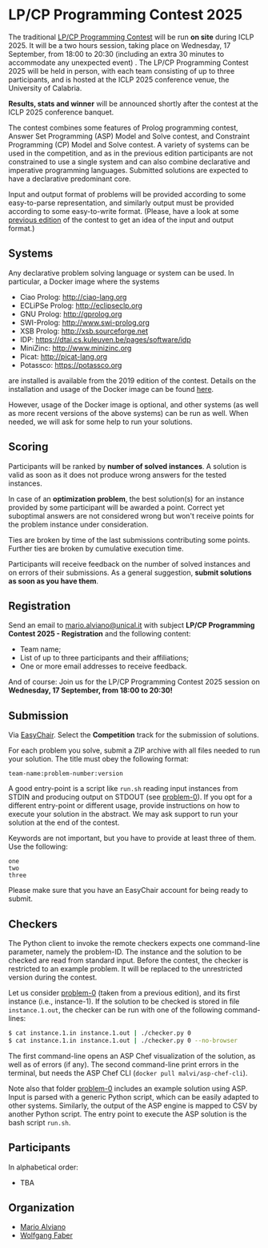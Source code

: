# LP/CP Programming Contest 2025

The traditional [LP/CP Programming Contest](https://lpcp-contest.github.io/) will be run **on site** during ICLP 2025.
It will be a two hours session, taking place on Wednesday, 17 September, from 18:00 to 20:30 (including an extra 30 minutes to accommodate any unexpected event) .
The LP/CP Programming Contest 2025 will be held in person, with each team consisting of up to three participants, and is hosted at the ICLP 2025 conference venue, the University of Calabria.

**Results, stats and winner** will be announced shortly after the contest at the ICLP 2025 conference banquet.

The contest combines some features of Prolog programming contest, Answer Set Programming (ASP) Model and Solve contest, and Constraint Programming (CP) Model and Solve contest.
A variety of systems can be used in the competition, and as in the previous edition participants are not constrained to use a single system and can also combine declarative and imperative programming languages.
Submitted solutions are expected to have a declarative predominant core.

Input and output format of problems will be provided according to some easy-to-parse representation, and similarly output must be provided according to some easy-to-write format.
(Please, have a look at some [previous edition](https://github.com/lpcp-contest/lpcp-contest-2023) of the contest to get an idea of the input and output format.)


## Systems

Any declarative problem solving language or system can be used.
In particular, a Docker image where the systems

* Ciao Prolog: http://ciao-lang.org
* ECLiPSe Prolog: http://eclipseclp.org
* GNU Prolog: http://gprolog.org
* SWI-Prolog: http://www.swi-prolog.org
* XSB Prolog: http://xsb.sourceforge.net
* IDP: https://dtai.cs.kuleuven.be/pages/software/idp
* MiniZinc: http://www.minizinc.org
* Picat: http://picat-lang.org
* Potassco: https://potassco.org

are installed is available from the 2019 edition of the contest.
Details on the installation and usage of the Docker image can be found [here](https://github.com/lpcp-contest/docker-lpcpsys).

However, usage of the Docker image is optional, and other systems (as well as more recent versions of the above systems) can be run as well. When needed, we will ask for some help to run your solutions.


## Scoring

Participants will be ranked by **number of solved instances**.
A solution is valid as soon as it does not produce wrong answers for the tested instances.

In case of an **optimization problem**, the best solution(s) for an instance provided by some participant will be awarded a point. Correct yet suboptimal answers are not considered wrong but won't receive points for the problem instance under consideration.

Ties are broken by time of the last submissions contributing some points.
Further ties are broken by cumulative execution time.

Participants will receive feedback on the number of solved instances and on errors of their submissions.
As a general suggestion, **submit solutions as soon as you have them**.


## Registration

Send an email to mario.alviano@unical.it with subject **LP/CP Programming Contest 2025 - Registration** and the following content:

* Team name;
* List of up to three participants and their affiliations;
* One or more email addresses to receive feedback.

And of course: Join us for the LP/CP Programming Contest 2025 session on **Wednesday, 17 September, from 18:00 to 20:30!**


## Submission

Via [EasyChair](https://easychair.org/conferences/?conf=iclp25).
Select the **Competition** track for the submission of solutions.

For each problem you solve, submit a ZIP archive with all files needed to run your solution.
The title must obey the following format:

```
team-name:problem-number:version
```

A good entry-point is a script like `run.sh` reading input instances from STDIN and producing output on STDOUT (see [problem-0](problem-0/example-solution-using-asp)).
If you opt for a different entry-point or different usage, provide instructions on how to execute your solution in the abstract.
We may ask support to run your solution at the end of the contest.

Keywords are not important, but you have to provide at least three of them. Use the following:

```
one
two
three
```

Please make sure that you have an EasyChair account for being ready to submit.


## Checkers

The Python client to invoke the remote checkers expects one command-line parameter, namely the problem-ID.
The instance and the solution to be checked are read from standard input.
Before the contest, the checker is restricted to an example problem.
It will be replaced to the unrestricted version during the contest.

Let us consider [problem-0](problem-0) (taken from a previous edition), and its first instance (i.e., instance-1).
If the solution to be checked is stored in file `instance.1.out`, the checker can be run with one of the following command-lines:
```bash
$ cat instance.1.in instance.1.out | ./checker.py 0 
$ cat instance.1.in instance.1.out | ./checker.py 0 --no-browser
```

The first command-line opens an ASP Chef visualization of the solution, as well as of errors (if any).
The second command-line print errors in the terminal, but needs the ASP Chef CLI (`docker pull malvi/asp-chef-cli`).

Note also that folder [problem-0](problem-0) includes an example solution using ASP.
Input is parsed with a generic Python script, which can be easily adapted to other systems.
Similarly, the output of the ASP engine is mapped to CSV by another Python script.
The entry point to execute the ASP solution is the bash script `run.sh`.


## Participants

In alphabetical order:
- TBA


## Organization

- [Mario Alviano](https://alviano.net)
- [Wolfgang Faber](https://www.wfaber.com/)
